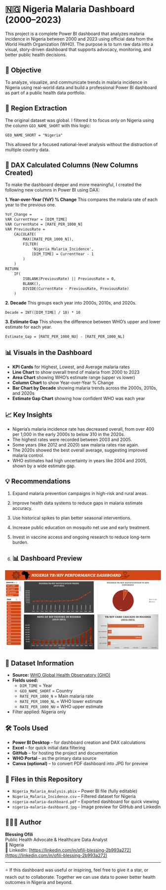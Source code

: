 # 🇳🇬 Nigeria Malaria Dashboard (2000–2023)

This project is a complete Power BI dashboard that analyzes malaria incidence in Nigeria between 2000 and 2023 using official data from the World Health Organization (WHO). The purpose is to turn raw data into a visual, story-driven dashboard that supports advocacy, monitoring, and better public health decisions.

## 📌 Objective
To analyze, visualize, and communicate trends in malaria incidence in Nigeria using real-world data and build a professional Power BI dashboard as part of a public health data portfolio.

## 📍 Region Extraction
The original dataset was global. I filtered it to focus only on Nigeria using the column `GEO_NAME_SHORT` with this logic:
```
GEO_NAME_SHORT = "Nigeria"
```
This allowed for a focused national-level analysis without the distraction of multiple country data.

## 🧮 DAX Calculated Columns (New Columns Created)
To make the dashboard deeper and more meaningful, I created the following new columns in Power BI using DAX:

**1. Year-over-Year (YoY) % Change**
This compares the malaria rate of each year to the previous one.

```powerbi
YoY_Change = 
VAR CurrentYear = [DIM_TIME]
VAR CurrentRate = [RATE_PER_1000_N]
VAR PreviousRate = 
    CALCULATE(
        MAX([RATE_PER_1000_N]),
        FILTER(
            'Nigeria_Malaria_Incidence',
            [DIM_TIME] = CurrentYear - 1
        )
    )
RETURN
    IF(
        ISBLANK(PreviousRate) || PreviousRate = 0,
        BLANK(),
        DIVIDE(CurrentRate - PreviousRate, PreviousRate)
    )
```

**2. Decade**
This groups each year into 2000s, 2010s, and 2020s.

```powerbi
Decade = INT([DIM_TIME] / 10) * 10
```

**3. Estimate Gap**
This shows the difference between WHO’s upper and lower estimate for each year.

```powerbi
Estimate_Gap = [RATE_PER_1000_NU] - [RATE_PER_1000_NL]
```

## 📊 Visuals in the Dashboard
- **KPI Cards** for Highest, Lowest, and Average malaria rates
- **Line Chart** to show overall trend of malaria from 2000 to 2023
- **Area Chart** showing WHO’s estimate range (upper vs lower)
- **Column Chart** to show Year-over-Year % Change
- **Bar Chart by Decade** showing malaria trends across the 2000s, 2010s, and 2020s
- **Estimate Gap Chart** showing how confident WHO was each year

## 📈 Key Insights
- Nigeria’s malaria incidence rate has decreased overall, from over 400 per 1,000 in the early 2000s to below 310 in the 2020s.
- The highest rates were recorded between 2003 and 2005.
- Some years (like 2012 and 2020) saw malaria rates rise again.
- The 2020s showed the best overall average, suggesting improved malaria control.
- WHO estimates had high uncertainty in years like 2004 and 2005, shown by a wide estimate gap.

## 💡 Recommendations
1. Expand malaria prevention campaigns in high-risk and rural areas.
2. Improve health data systems to reduce gaps in malaria estimate accuracy.
3. Use historical spikes to plan better seasonal interventions.
4. Increase public education on mosquito net use and early treatment.
5. Invest in vaccine access and ongoing research to reduce long-term burden.

6.  ## 📊 Dashboard Preview  
![Nigeria Malaria Analysis Dashboard](https://github.com/Bees-png/nigeria-tb-hiv-dashboard/blob/main/HIV.TB.png.jpg)  


## 📂 Dataset Information
- **Source:** [WHO Global Health Observatory (GHO)](https://www.who.int/data/gho)
- **Fields used:** 
  - `DIM_TIME` = Year
  - `GEO_NAME_SHORT` = Country
  - `RATE_PER_1000_N` = Main malaria rate
  - `RATE_PER_1000_NL` = WHO lower estimate
  - `RATE_PER_1000_NU` = WHO upper estimate
- Filter applied: Nigeria only

## 🛠️ Tools Used
- **Power BI Desktop** – for dashboard creation and DAX calculations
- **Excel** – for quick initial data filtering
- **GitHub** – for hosting the project and documentation
- **WHO Portal** – as the primary data source
- **Canva (optional)** – to convert PDF dashboard into JPG for preview

## 📁 Files in this Repository
- `Nigeria_Malaria_Analysis.pbix` – Power BI file (fully editable)
- `Nigeria_Malaria_Incidence.csv` – Filtered dataset for Nigeria
- `nigeria-malaria-dashboard.pdf` – Exported dashboard for quick viewing
- `nigeria-malaria-dashboard.jpg` – Image preview for GitHub and LinkedIn

## 🙋🏽‍♀️ Author
**Blessing Ofili**  
Public Health Advocate & Healthcare Data Analyst  
📍 Nigeria  
🔗 LinkedIn: [https://linkedin.com/in/ofili-blessing-2b993a272](https://linkedin.com/in/ofili-blessing-2b993a272)

---

⭐ If this dashboard was useful or inspiring, feel free to  give it a star, or reach out to collaborate. Together we can use data to power better health outcomes in Nigeria and beyond.

